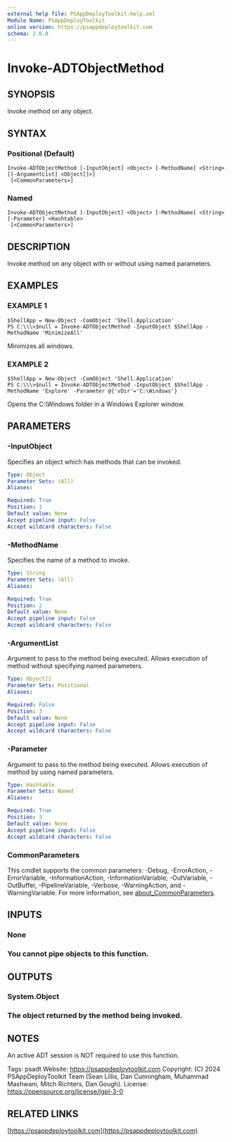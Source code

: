 ```yaml
---
external help file: PSAppDeployToolkit-help.xml
Module Name: PSAppDeployToolkit
online version: https://psappdeploytoolkit.com
schema: 2.0.0
---
```


# Invoke-ADTObjectMethod

## SYNOPSIS
Invoke method on any object.

## SYNTAX

### Positional (Default)
```
Invoke-ADTObjectMethod [-InputObject] <Object> [-MethodName] <String> [[-ArgumentList] <Object[]>]
 [<CommonParameters>]
```

### Named
```
Invoke-ADTObjectMethod [-InputObject] <Object> [-MethodName] <String> [-Parameter] <Hashtable>
 [<CommonParameters>]
```

## DESCRIPTION
Invoke method on any object with or without using named parameters.

## EXAMPLES

### EXAMPLE 1
```
$ShellApp = New-Object -ComObject 'Shell.Application'
PS C:\\\>$null = Invoke-ADTObjectMethod -InputObject $ShellApp -MethodName 'MinimizeAll'
```


Minimizes all windows.

### EXAMPLE 2
```
$ShellApp = New-Object -ComObject 'Shell.Application'
PS C:\\\>$null = Invoke-ADTObjectMethod -InputObject $ShellApp -MethodName 'Explore' -Parameter @{'vDir'='C:\Windows'}
```


Opens the C:\Windows folder in a Windows Explorer window.

## PARAMETERS

### -InputObject
Specifies an object which has methods that can be invoked.

```yaml
Type: Object
Parameter Sets: (All)
Aliases:

Required: True
Position: 1
Default value: None
Accept pipeline input: False
Accept wildcard characters: False
```

### -MethodName
Specifies the name of a method to invoke.

```yaml
Type: String
Parameter Sets: (All)
Aliases:

Required: True
Position: 2
Default value: None
Accept pipeline input: False
Accept wildcard characters: False
```

### -ArgumentList
Argument to pass to the method being executed.
Allows execution of method without specifying named parameters.

```yaml
Type: Object[]
Parameter Sets: Positional
Aliases:

Required: False
Position: 3
Default value: None
Accept pipeline input: False
Accept wildcard characters: False
```

### -Parameter
Argument to pass to the method being executed.
Allows execution of method by using named parameters.

```yaml
Type: Hashtable
Parameter Sets: Named
Aliases:

Required: True
Position: 3
Default value: None
Accept pipeline input: False
Accept wildcard characters: False
```

### CommonParameters
This cmdlet supports the common parameters: -Debug, -ErrorAction, -ErrorVariable, -InformationAction, -InformationVariable, -OutVariable, -OutBuffer, -PipelineVariable, -Verbose, -WarningAction, and -WarningVariable. For more information, see [about_CommonParameters](http://go.microsoft.com/fwlink/?LinkID=113216).

## INPUTS

### None
### You cannot pipe objects to this function.
## OUTPUTS

### System.Object
### The object returned by the method being invoked.
## NOTES
An active ADT session is NOT required to use this function.

Tags: psadt
Website: https://psappdeploytoolkit.com
Copyright: (C) 2024 PSAppDeployToolkit Team (Sean Lillis, Dan Cunningham, Muhammad Mashwani, Mitch Richters, Dan Gough).
License: https://opensource.org/license/lgpl-3-0

## RELATED LINKS

[https://psappdeploytoolkit.com](https://psappdeploytoolkit.com)
